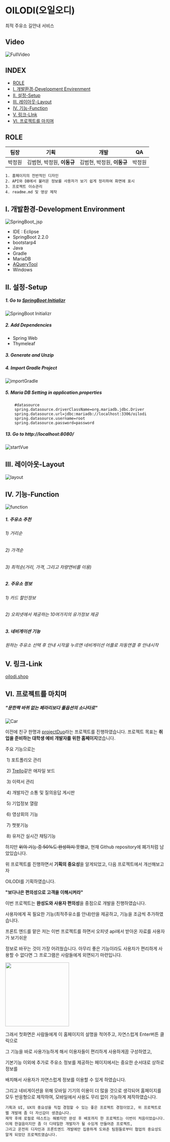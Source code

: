 # OILODI(오일오디)
 최적 주유소 길안내 서비스

## Video
![FullVideo](/md_pic/fullVideo.gif)

## INDEX

+ [ROLE](#ROLE)
+ [I. 개발환경-Development Envirenment](#I-개발환경-Development-Environment)
+ [II. 설정-Setup](#II-설정-Setup)
+ [III. 레이아웃-Layout](#III-레이아웃-Layout)
+ [IV. 기능-Function](#IV-기능-Function)
+ [V. 링크-LInk](#V-링크-Link)
+ [VI. 프로젝트를 마치며](#VI-프로젝트를-마치며)



## ROLE

| 팀장   | 기획                       | 개발                       | QA     |
| ------ | -------------------------- | -------------------------- | ------ |
| 박정원 | 김범현, 박정원, **이동규** | 김범현, 박정원, **이동규** | 박정원 |

```
1. 홈페이지의 전반적인 디자인
2. API와 DB에서 불러온 정보를 사용자가 보기 쉽게 정리하여 화면에 표시
3. 프로젝트 이슈관리
4. readme.md 및 영상 제작
```





## I. 개발환경-Development Environment

![SpringBoot_jsp](md_pic/springBoot_jsp.png)

+ IDE : Eclipse
+ SpringBoot 2.2.0
+ bootstarp4
+ Java
+ Gradle
+ MariaDB
+ [AQueryTool](http://aquerytool.com/)
+ Windows



## II. 설정-Setup

##### 1. Go to [SpringBoot Initializr](https://start.spring.io/)

![SpringBoot Initializr](md_pic/springInitializer.png)

##### 2. Add Dependencies

+ Spring Web
+ Thymeleaf

##### 3. Generate and Unzip

##### 4. Import Gradle Project 

![importGradle](md_pic/importGradle.png)

##### 5. Maria DB Setting in application.properties

```
    #datasource
    spring.datasource.driverClassName=org.mariadb.jdbc.Driver
    spring.datasource.url=jdbc:mariadb://localhost:3306/oilodi
    spring.datasource.username=root
    spring.datasource.password=password
```

##### 13. Go to http://localhost:8080/

![startVue](md_pic/startSpringboot.png)



## III. 레이아웃-Layout

![layout](/md_pic/layout.gif)


## IV. 기능-Function

![function](/md_pic/function.gif)



##### 1. 주유소 추천

###### 			     1) 거리순

###### 			     2) 가격순

###### 		     3) 최적순(거리, 가격, 그리고 차량연비를 이용)



##### 2. 주유소 정보

###### 	     1) 카드 할인정보

###### 	     2) 오피넷에서 제공하는 10여가지의 유가정보 제공 



##### 3. 네비게이션 기능

###### 	     원하는 주유소 선택 후 안내 시작을 누르면 네비게이션 어플로 자동연결 후 안내시작





## V. 링크-Link

[oilodi.shop](http://pjtoilodi.herokuapp.com/)



## VI. 프로젝트를 마치며

##### "문한짝 바퀴 없는 페라리보다 풀옵션의 소나타로"

![Car](/md_pic/Car.png)

이전에 친구 한명과 [projectDuo](https://github.com/Jungwon0110/projectDuo)라는 프로젝트를  진행하였습니다. 프로젝트 목표는 **취업을 준비하는 대학생 예비 개발자를 위한 홈페이지**였습니다. 

주요 기능으로는

​	1) 포트폴리오 관리

​	2) [Trello](https://trello.com/)같은 애자일 보드

​	3) 이력서 관리

​	4) 개발자간 소통 및 질의응답 게시판

​	5) 기업정보 열람

​	6) 영상회의 기능

​	7) 챗봇기능 

​	8) 유저간 실시간 채팅기능

하지만 ~~위의 기능 중 50%도 완성하지 못했고~~, 현재 Github repository에 폐가처럼 남았있습니다.

위 프로젝트를 진행하면서 **기획의 중요성**을 알게되었고, 다음 프로젝트에서 개선해보고자 

OILODI를 기획하였습니다.



**"보다나은 편의성으로 고객을 이해시켜라"**

이번 프로젝트는 **완성도와 사용자 편의성**을 중점으로 개발을 진행하였습니다.

사용자에게 꼭 필요한 기능(최적주유소를 안내)만을 제공하고, 기능을 조금씩 추가하였습니다.

프론트 엔드를 맡은 저는 이번 프로젝트를 하면서 오피넷 api에서 받아온 자료를 사용자가 보기쉬운

정보로 바꾸는 것이 가장 어려웠습니다. 아무리 좋은 기능이라도 사용자가 편리하게 사용할 수 없다면 그 프로그램은 사람들에게 외면되기 마련입니다.

<img src="/md_pic/mainPage.png" style="width:200px">

그래서 첫화면은 사람들에게 이 홈페이지의 설명을 적어주고, 자연스럽게 Enter버튼 클릭으로

그 기능을 바로 사용가능하게 해서 이용자들이 편리하게 사용하게끔 구성하였고, 

기본기능 이외에 추가로 주유소 정보를 제공하는 페이지에서는 중요한 순서대로 상하로 정보를

배치해서 사용자가 자연스럽게 정보를 이용할 수 있게 하였습니다. 

그리고 네비게이션을 위해 모바일 기기의 이용이 더 많을 것으로 생각되어 홈페이지를 모두 반응형으로 제작하여, 
모바일에서 사용도 무리 없이 가능하게 제작하였습니다.



```
기획과 UI, UX의 중요성을 직접 경험할 수 있는 좋은 프로젝트 경험이었고, 위 프로젝트로 웹 개발에 좀 더 자신감이 생겼습니다. 
제작 후에 로컬로 테스트는 해봤지만 완성 후 배포까지 한 프로젝트는 이번이 처음이었습니다. 
이제 한걸음이지만 좀 더 디테일한 개발자가 될 수있게 만들어준 프로젝트, 
그리고 온전히 디자인과 프론트엔드 개발에만 집중하게 도와준 팀원들로부터 협업의 중요성도 알게 되었던 프로젝트였습니다.  
```



